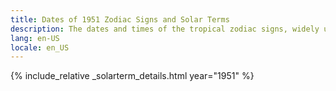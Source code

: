 ```yaml
---
title: Dates of 1951 Zodiac Signs and Solar Terms
description: The dates and times of the tropical zodiac signs, widely used in western astrology, and solar terms of year 1951
lang: en-US
locale: en_US
---
```

{% include_relative _solarterm_details.html year="1951" %}
